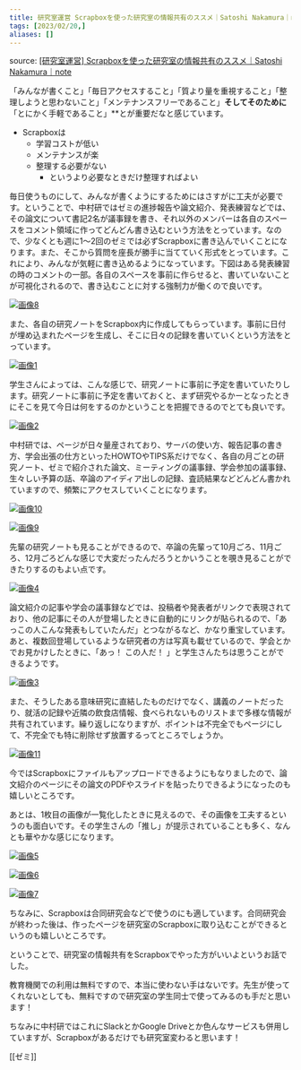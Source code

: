 ```yaml
---
title: 研究室運営 Scrapboxを使った研究室の情報共有のススメ｜Satoshi Nakamura｜noteを読む
tags: [2023/02/20,]
aliases: []
---
```


source: [[研究室運営] Scrapboxを使った研究室の情報共有のススメ｜Satoshi Nakamura｜note](https://note.com/nkmr/n/n20f45a3083f6)

「みんなが書くこと」「毎日アクセスすること」「質より量を重視すること」「整理しようと思わないこと」「メンテナンスフリーであること」**そしてそのために**「とにかく手軽であること」**とが重要だなと感じています。

- Scrapboxは
	- 学習コストが低い
	- メンテナンスが楽
	- 整理する必要がない
		- というより必要なときだけ整理すればよい

毎日使うものにして、みんなが書くようにするためにはさすがに工夫が必要です。ということで、中村研ではゼミの進捗報告や論文紹介、発表練習などでは、その論文について書記2名が議事録を書き、それ以外のメンバーは各自のスペースをコメント領域に作ってどんどん書き込むという方法をとっています。なので、少なくとも週に1～2回のゼミでは必ずScrapboxに書き込んでいくことになります。また、そこから質問を座長が勝手に当てていく形式をとっています。これにより、みんなが気軽に書き込めるようになっています。下図はある発表練習の時のコメントの一部。各自のスペースを事前に作らせると、書いていないことが可視化されるので、書き込むことに対する強制力が働くので良いです。

[![画像8](https://assets.st-note.com/production/uploads/images/42635695/picture_pc_70dc30044ad12d9c247442d857d0d157.png)](https://assets.st-note.com/production/uploads/images/42635695/picture_pc_70dc30044ad12d9c247442d857d0d157.png?width=2000&height=2000&fit=bounds&quality=85)

また、各自の研究ノートをScrapbox内に作成してもらっています。事前に日付が埋め込まれたページを生成し、そこに日々の記録を書いていくという方法をとっています。

[![画像1](https://assets.st-note.com/production/uploads/images/42478031/picture_pc_5961a7a0fd77b3ac81b114049d36367d.png?width=800)](https://assets.st-note.com/production/uploads/images/42478031/picture_pc_5961a7a0fd77b3ac81b114049d36367d.png?width=2000&height=2000&fit=bounds&quality=85)

学生さんによっては、こんな感じで、研究ノートに事前に予定を書いていたりします。研究ノートに事前に予定を書いておくと、まず研究やるかーとなったときにそこを見て今日は何をするのかということを把握できるのでとても良いです。

[![画像2](https://assets.st-note.com/production/uploads/images/42478086/picture_pc_bb9c5f2dd7aa3cf781664acd07b7a7fa.png?width=800)](https://assets.st-note.com/production/uploads/images/42478086/picture_pc_bb9c5f2dd7aa3cf781664acd07b7a7fa.png?width=2000&height=2000&fit=bounds&quality=85)

中村研では、ページが日々量産されており、サーバの使い方、報告記事の書き方、学会出張の仕方といったHOWTOやTIPS系だけでなく、各自の月ごとの研究ノート、ゼミで紹介された論文、ミーティングの議事録、学会参加の議事録、生々しい予算の話、卒論のアイディア出しの記録、査読結果などどんどん書かれていますので、頻繁にアクセスしていくことになります。

[![画像10](https://assets.st-note.com/production/uploads/images/42636389/picture_pc_2126c7281e946964c612dbd5c27854f9.png?width=800)](https://assets.st-note.com/production/uploads/images/42636389/picture_pc_2126c7281e946964c612dbd5c27854f9.png?width=2000&height=2000&fit=bounds&quality=85)

[![画像9](https://assets.st-note.com/production/uploads/images/42635814/picture_pc_e328262fab29768505378d71454fdbca.png?width=800)](https://assets.st-note.com/production/uploads/images/42635814/picture_pc_e328262fab29768505378d71454fdbca.png?width=2000&height=2000&fit=bounds&quality=85)

先輩の研究ノートも見ることができるので、卒論の先輩って10月ごろ、11月ごろ、12月ごろどんな感じで大変だったんだろうとかいうことを覗き見ることができたりするのもよい点です。

[![画像4](https://assets.st-note.com/production/uploads/images/42587172/picture_pc_54565ceed5903d68549d650411e8ce20.png?width=800)](https://assets.st-note.com/production/uploads/images/42587172/picture_pc_54565ceed5903d68549d650411e8ce20.png?width=2000&height=2000&fit=bounds&quality=85)

論文紹介の記事や学会の議事録などでは、投稿者や発表者がリンクで表現されており、他の記事にその人が登場したときに自動的にリンクが貼られるので、「あっこの人こんな発表もしていたんだ」とつながるなど、かなり重宝しています。あと、複数回登場しているような研究者の方は写真も載せているので、学会とかでお見かけしたときに、「あっ！ この人だ！ 」と学生さんたちは思うことができるようです。

[![画像3](https://assets.st-note.com/production/uploads/images/42587026/picture_pc_fa1738591587f114abbc0b649c7bd90d.png?width=800)](https://assets.st-note.com/production/uploads/images/42587026/picture_pc_fa1738591587f114abbc0b649c7bd90d.png?width=2000&height=2000&fit=bounds&quality=85)

また、そうしたある意味研究に直結したものだけでなく、講義のノートだったり、就活の記録や近隣の飲食店情報、食べられないものリストまで多様な情報が共有されています。繰り返しになりますが、ポイントは不完全でもページにして、不完全でも特に削除せず放置するってところでしょうか。

[![画像11](https://assets.st-note.com/production/uploads/images/42636487/picture_pc_f929036877d44488fc840e734c3fdd96.png?width=800)](https://assets.st-note.com/production/uploads/images/42636487/picture_pc_f929036877d44488fc840e734c3fdd96.png?width=2000&height=2000&fit=bounds&quality=85)

今ではScrapboxにファイルもアップロードできるようにもなりましたので、論文紹介のページにその論文のPDFやスライドを貼ったりできるようになったのも嬉しいところです。

あとは、1枚目の画像が一覧化したときに見えるので、その画像を工夫するというのも面白いです。その学生さんの「推し」が提示されていることも多く、なんとも華やかな感じになります。

[![画像5](https://assets.st-note.com/production/uploads/images/42588123/picture_pc_29f0b10e05c05f0f9bd183c3316d7c6e.png?width=800)](https://assets.st-note.com/production/uploads/images/42588123/picture_pc_29f0b10e05c05f0f9bd183c3316d7c6e.png?width=2000&height=2000&fit=bounds&quality=85)

[![画像6](https://assets.st-note.com/production/uploads/images/42588204/picture_pc_d1860f306da77c9cfbc7c4233953db34.png?width=800)](https://assets.st-note.com/production/uploads/images/42588204/picture_pc_d1860f306da77c9cfbc7c4233953db34.png?width=2000&height=2000&fit=bounds&quality=85)

[![画像7](https://assets.st-note.com/production/uploads/images/42588286/picture_pc_e57524f975f7930021d6504348eb0132.png?width=800)](https://assets.st-note.com/production/uploads/images/42588286/picture_pc_e57524f975f7930021d6504348eb0132.png?width=2000&height=2000&fit=bounds&quality=85)

ちなみに、Scrapboxは合同研究会などで使うのにも適しています。合同研究会が終わった後は、作ったページを研究室のScrapboxに取り込むことができるというのも嬉しいところです。

ということで、研究室の情報共有をScrapboxでやった方がいいよというお話でした。

教育機関での利用は無料ですので、本当に使わない手はないです。先生が使ってくれないとしても、無料ですので研究室の学生同士で使ってみるのも手だと思います！

ちなみに中村研ではこれにSlackとかGoogle Driveとか色んなサービスも併用していますが、Scrapboxがあるだけでも研究室変わると思います！

[[ゼミ]]